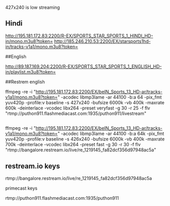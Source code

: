 427x240 is low streaming

## Hindi 

http://195.181.172.83:2200/R-EX/SPORTS_STAR_SPORTS_1_HINDI_HD-in/mono.m3u8?token=
http://185.246.210.53:2200/EX/starsports1hd-in/tracks-v1a1/mono.m3u8?token=

##English

http://89.187.169.204:2200/R-EX/SPORTS_STAR_SPORTS_1_ENGLISH_HD-in/playlist.m3u8?token=

##Restrem
english 

ffmpeg -re -i "http://195.181.172.83:2200/EX/beIN_Sports_13_HD-ar/tracks-v1a1/mono.m3u8?token=" -acodec libmp3lame -ar 44100 -b:a 64 -pix_fmt yuv420p -profile:v baseline -s 427x240 -bufsize 6000k -vb 400k -maxrate 600k -deinterlace -vcodec libx264 -preset veryfast -g 30 -r 25 -f flv "rtmp://puthon911.flashmediacast.com:1935/puthon911/livestream"


## 



ffmpeg -re -i "http://195.181.172.83:2200/EX/beIN_Sports_13_HD-ar/tracks-v1a1/mono.m3u8?token=" -acodec libmp3lame -ar 44100 -b:a 64k -pix_fmt yuv420p -profile:v baseline -s 426x240 -bufsize 6000k -vb 400k -maxrate 700k -deinterlace -vcodec libx264 -preset fast -g 30 -r 30 -f flv "rtmp://bangalore.restream.io/live/re_1219145_fa82dcf356d97948ac5a"


## restream.io keys

rtmp://bangalore.restream.io/live/re_1219145_fa82dcf356d97948ac5a

primecast keys

rtmp://puthon911.flashmediacast.com:1935/puthon911








